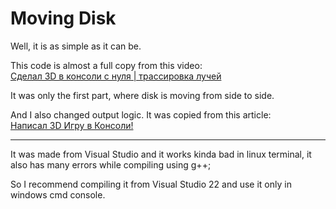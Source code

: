 # Moving Disk

Well, it is as simple as it can be. 

This code is almost a full copy from this video:     
[Сделал 3D в консоли с нуля | трассировка лучей](https://www.youtube.com/watch?v=n4zUgtDk95w&ab_channel=Onigiri)

It was only the first part, where disk is moving from side to side.

And I also changed output logic. 
It was copied from this article:     
[Написал 3D Игру в Консоли!](http://ilinblog.ru/article.php?id_article=49)

---

It was made from Visual Studio and it works kinda bad in linux terminal, it also has many errors while compiling using g++;

So I recommend compiling it from Visual Studio 22 and use it only in windows cmd console.
